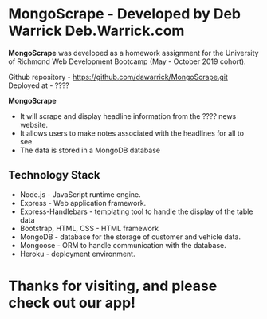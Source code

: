 # MongoScrape - Developed by Deb Warrick Deb.Warrick.com

**MongoScrape** was developed as a homework assignment for the University of Richmond Web Development Bootcamp (May - October 2019 cohort).

Github repository - https://github.com/dawarrick/MongoScrape.git
Deployed at - ????


**MongoScrape**

* It will scrape and display headline information from the ???? news website.
* It allows users to make notes associated with the headlines for all to see.
* The data is stored in a MongoDB database


## Technology Stack
* Node.js - JavaScript runtime engine.
* Express - Web application framework.
* Express-Handlebars - templating tool to handle the display of the table data
* Bootstrap, HTML, CSS - HTML framework
* MongoDB - database for the storage of customer and vehicle data.
* Mongoose - ORM to handle communication with the database.
* Heroku - deployment environment.

# Thanks for visiting, and please check out our app!

